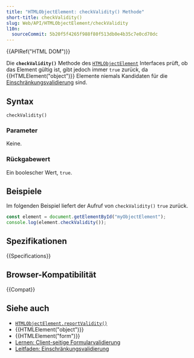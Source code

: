```yaml
---
title: "HTMLObjectElement: checkValidity() Methode"
short-title: checkValidity()
slug: Web/API/HTMLObjectElement/checkValidity
l10n:
  sourceCommit: 5b20f5f4265f988f80f513db0e4b35c7e0cd70dc
---
```


{{APIRef("HTML DOM")}}

Die **`checkValidity()`** Methode des [`HTMLObjectElement`](/de/docs/Web/API/HTMLObjectElement) Interfaces prüft, ob das Element gültig ist, gibt jedoch immer `true` zurück, da {{HTMLElement("object")}} Elemente niemals Kandidaten für die [Einschränkungsvalidierung](/de/docs/Web/HTML/Constraint_validation) sind.

## Syntax

```js-nolint
checkValidity()
```

### Parameter

Keine.

### Rückgabewert

Ein boolescher Wert, `true`.

## Beispiele

Im folgenden Beispiel liefert der Aufruf von `checkValidity()` `true` zurück.

```js
const element = document.getElementById("myObjectElement");
console.log(element.checkValidity());
```

## Spezifikationen

{{Specifications}}

## Browser-Kompatibilität

{{Compat}}

## Siehe auch

- [`HTMLObjectElement.reportValidity()`](/de/docs/Web/API/HTMLObjectElement/reportValidity)
- {{HTMLElement("object")}}
- {{HTMLElement("form")}}
- [Lernen: Client-seitige Formularvalidierung](/de/docs/Learn_web_development/Extensions/Forms/Form_validation)
- [Leitfaden: Einschränkungsvalidierung](/de/docs/Web/HTML/Constraint_validation)
